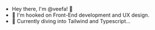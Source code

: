 - Hey there, I'm @veefa! 👋
- 👀 I'm hooked on Front-End development and UX design.
- 🌱 Currently diving into Tailwind and Typescript...

<!---
veefa/veefa is a ✨ special ✨ repository because its `README.md` (this file) appears on your GitHub profile.
You can click the Preview link to take a look at your changes.
--->

